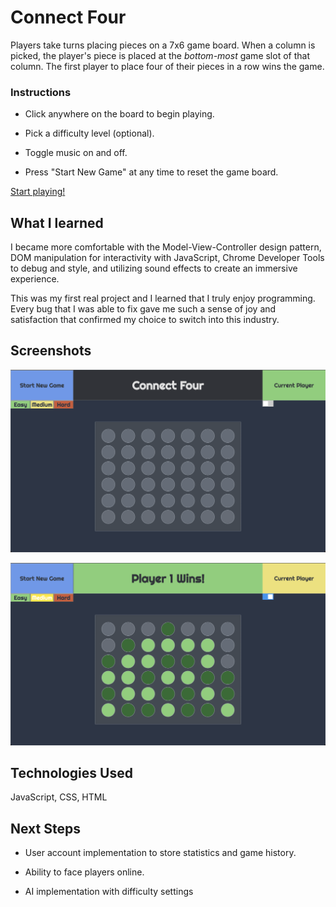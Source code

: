 
# Connect Four 

Players take turns placing pieces on a 7x6 game board. When a column is picked, the player's piece is placed at the *bottom-most* game slot of that column. The first player to place four of their pieces in a row wins the game. 

### Instructions

- Click anywhere on the board to begin playing.

- Pick a difficulty level (optional).

- Toggle music on and off.

- Press "Start New Game" at any time to reset the game board.

[Start playing!](https://woojinv.github.io/Connect-Four/)


## What I learned

I became more comfortable with the Model-View-Controller design pattern, DOM manipulation for interactivity with JavaScript, Chrome Developer Tools to debug and style, and utilizing sound effects to create an immersive experience.

This was my first real project and I learned that I truly enjoy programming. Every bug that I was able to fix gave me such a sense of joy and satisfaction that confirmed my choice to switch into this industry.


## Screenshots

![Empty Game Board](images/wireframe.png "Wireframe")

![End Game Board](images/wireframe-win.png "Wireframe Win")


## Technologies Used

JavaScript, CSS, HTML


## Next Steps

- User account implementation to store statistics and game history.

- Ability to face players online. 

- AI implementation with difficulty settings


